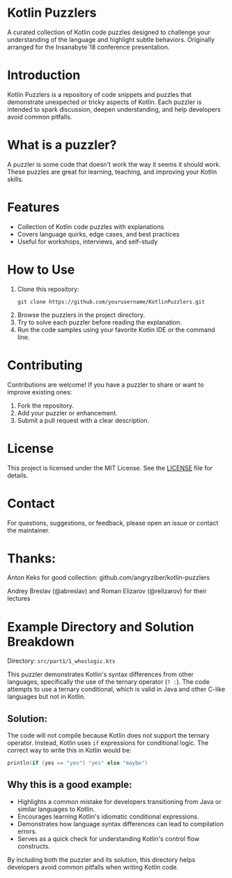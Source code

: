 Kotlin Puzzlers
===============

A curated collection of Kotlin code puzzles designed to challenge your understanding of the language and highlight subtle behaviors. Originally arranged for the Insanabyte`18 conference presentation.

Introduction
============

Kotlin Puzzlers is a repository of code snippets and puzzles that demonstrate unexpected or tricky aspects of Kotlin. Each puzzler is intended to spark discussion, deepen understanding, and help developers avoid common pitfalls.

What is a puzzler?
==================

A puzzler is some code that doesn't work the way it seems it should work. These puzzles are great for learning, teaching, and improving your Kotlin skills.

Features
========

- Collection of Kotlin code puzzles with explanations
- Covers language quirks, edge cases, and best practices
- Useful for workshops, interviews, and self-study

How to Use
==========

1. Clone this repository:
   ```
   git clone https://github.com/yourusername/KotlinPuzzlers.git
   ```
2. Browse the puzzlers in the project directory.
3. Try to solve each puzzler before reading the explanation.
4. Run the code samples using your favorite Kotlin IDE or the command line.

Contributing
============

Contributions are welcome! If you have a puzzler to share or want to improve existing ones:

1. Fork the repository.
2. Add your puzzler or enhancement.
3. Submit a pull request with a clear description.

License
=======

This project is licensed under the MIT License. See the [LICENSE](LICENSE) file for details.

Contact
=======

For questions, suggestions, or feedback, please open an issue or contact the maintainer.

Thanks:
=======

Anton Keks for good collection: github.com/angryziber/kotlin-puzzlers

Andrey Breslav (@abreslav) and Roman Elizarov (@relizarov) for their lectures

Example Directory and Solution Breakdown
=======================================

Directory: `src/part1/1_whoslogic.kts`

This puzzler demonstrates Kotlin's syntax differences from other languages, specifically the use of the ternary operator (`? :`). The code attempts to use a ternary conditional, which is valid in Java and other C-like languages but not in Kotlin.

Solution:
---------

The code will not compile because Kotlin does not support the ternary operator. Instead, Kotlin uses `if` expressions for conditional logic. The correct way to write this in Kotlin would be:

```kotlin
println(if (yes == "yes") "yes" else "maybe")
```

Why this is a good example:
---------------------------

- Highlights a common mistake for developers transitioning from Java or similar languages to Kotlin.
- Encourages learning Kotlin's idiomatic conditional expressions.
- Demonstrates how language syntax differences can lead to compilation errors.
- Serves as a quick check for understanding Kotlin's control flow constructs.

By including both the puzzler and its solution, this directory helps developers avoid common pitfalls when writing Kotlin code.
